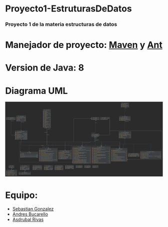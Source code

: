 # Proyecto1-EstruturasDeDatos

### Proyecto 1 de la materia estructuras de datos

# Manejador de proyecto: [Maven](https://github.com/Stolkerve/Proyecto1-EstruturasDeDatos/tree/main) y [Ant](https://github.com/Stolkerve/Proyecto1-EstruturasDeDatos/tree/ant)

# Version de Java: 8

# Diagrama UML
![Diagrama UML](./UML.png)

# Equipo:
- [Sebastian Gonzalez](https://github.com/Stolkerve)
- [Andres Bucarello](https://github.com/andresbucarello)
- [Asdrubal Rivas](https://github.com/Retr0os) 